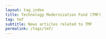 ```yaml
---
layout: tag_index
title: Technology Modernization Fund (TMF)
tag: tmf
subtitle: News articles related to TMF
permalink: /tags/tmf/
---
```

